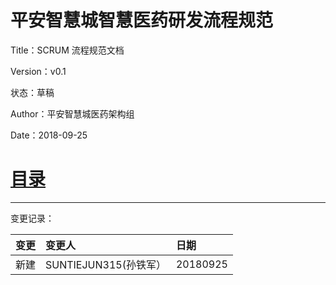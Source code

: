 # 平安智慧城智慧医药研发流程规范

Title：SCRUM 流程规范文档

Version：v0.1

状态：草稿

Author：平安智慧城医药架构组

Date：2018-09-25

# [目录](/SUMMARY.md)

---

变更记录：

| 变更 | 变更人 | 日期 |
| :--- | :--- | :--- |
| 新建 | SUNTIEJUN315\(孙铁军） | 20180925 |



